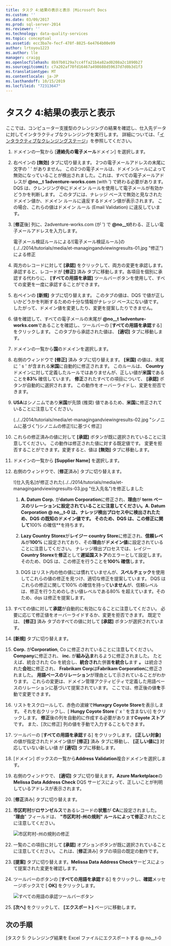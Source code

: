 ```yaml
---
title: タスク 4:結果の表示と表示 |Microsoft Docs
ms.custom: ''
ms.date: 03/09/2017
ms.prod: sql-server-2014
ms.reviewer: ''
ms.technology: data-quality-services
ms.topic: conceptual
ms.assetid: ecc3ba7e-fecf-478f-8825-6e4764b00e99
author: lrtoyou1223
ms.author: lle
manager: craigg
ms.openlocfilehash: 8b97b0129a7cc4ffa21b4a82ad0208a2c1890b27
ms.sourcegitcommit: c7a202af70fd16467a498688d59637d7d0b3d1f3
ms.translationtype: MT
ms.contentlocale: ja-JP
ms.lasthandoff: 10/15/2019
ms.locfileid: "72313647"
---
```

# <a name="task-4-manaing-and-viewing-results"></a>タスク 4:結果の表示と表示
  ここでは、コンピューター支援型のクレンジングの結果を確認し、仕入先データに対してインタラクティブなクレンジングを実行します。 詳細については、「[インタラクティブなクレンジングステージ](https://msdn.microsoft.com/library/hh213061.aspx#Interactive)」を参照してください。  
  
1.  ドメインの一覧から [**連絡先の電子メール**ドメイン] を選択します。  
  
2.  右ペインの **[無効]** タブに切り替えます。 2つの電子メールアドレスの末尾に文字の ' ' がありません。 この2つの電子メールは、ドメインルールによって無効になっていることが検出されました。これは、すべての電子メールアドレスが **@no__t 1adventure-works.com** (with ') で終わる必要があります。 DQS は、クレンジング中にドメイン ルールを使用して電子メールが有効かどうかを判断します。 このタブには、ナレッジ ベースで無効と見なされたドメイン値か、ドメイン ルールに違反するドメイン値が表示されます。 この場合、これらの値はドメイン ルール (Email Validation) に違反しています。  
  
3.  [**修正**後] 列に、2adventure-works.com (が ') で **@no__t**終わる、正しい電子メールアドレスを入力します。  
  
     電子メール検証ルールによる![電子メール検証ルール]の(../../2014/tutorials/media/et-managingandviewingresults-01.jpg "修正")による修正  
  
4.  両方のレコードに対して **[承認]** をクリックして、両方の変更を承認します。 承認すると、レコードが **[修正]** 済み タブに移動します。各項目を個別に承認する代わりに、 **[すべての用語を承認]** ツールバーボタンを使用して、すべての変更を一度に承認することができます。  
  
5.  右ペインの **[新規]** タブに切り替えます。 このタブの値は、DQS で値が正しいかどうかを判断するための十分な情報がナレッジ ベースにない値です。 したがって、ドメイン値を変更したり、変更を提案したりできません。  
  
6.  値を確認して、すべての電子メールの末尾が **@no__t 1adventure-works.com**であることを確認し、ツールバーの [**すべての用語を承認**する] をクリックします。 このタブから承認された値は、 **[適切]** タブに移動します。  
  
7.  ドメインの一覧から**国**のドメインを選択します。  
  
8.  右側のウィンドウで **[修正]** 済み タブに切り替えます。 **[米国]** の値は、末尾に ' s ' が含まれる**米国**に自動的に修正されます。 このルールは、 **Country**ドメインに対して定義したルールではありませんが、正しい値が**米国**であることを**83%** 確信しています。 **修正**されたすべての項目について、 **[承認]** ボタンが自動的に選択されます。 この動作をオーバーライドし、変更を拒否できます。  
  
9. **USA**はシノニムであり**米国**が先頭 (推奨) 値であるため、**米国**に修正されていることに注意してください。  
  
     (../../2014/tutorials/media/et-managingandviewingresults-02.jpg "シノニムに基づく")シノニムの修正![に基づく修正]  
  
10. これらの修正済みの値に対して **[承認]** ボタンが既に選択されていることに注意してください。 この動作は修正された値に対する既定値です。 変更を拒否することができます。変更すると、値は **[無効]** タブに移動します。  
  
11. ドメインの一覧から **[Supplier Name]** を選択します。  
  
12. 右側のウィンドウで、[**修正**済み] タブに切り替えます。  
  
     ![仕入先名]が修正された(../../2014/tutorials/media/et-managingandviewingresults-03.jpg "仕入先名")を修正しました  
  
    1.  **A. Datum Corp.** が**datum Corporation**に修正され、**理由**が **term ベースのリレーションに設定されていることに注意してください。A. Datum Corporation @ no__t-0 は、ナレッジ検出プロセス中に検出されたため、DQS の既知のドメイン値です。 そのため、DQS は、この修正に関して**100% の確信**を持ちます。  
  
    2.  **Lazy Country Storex**が**レイジー country Store**に修正され、**信頼レベル**が**100%** に設定されており、その**理由**が**ドメイン値**に設定されていることに注意してください。 ナレッジ検出プロセスでは、レイジー **Country Storex**を**修正**として**遅延国ストア**のエラーとして設定します。そのため、DQS は、この修正を行うことを**100% 確信**します。  
  
    3.  DQS はリスト内の他の値には慣れていませんが、**スペルチェック**を使用してこれらの値の修正を見つけ、適切な修正を提案しています。 DQS はこれらの修正に関して100% の確信を持って**いません**が、信頼レベルは、修正を行うためのしきい値レベルである80% を超えています。そのため、dqs は修正を提案します。  
  
13. すべての値に対して**承認**が自動的に有効になることに注意してください。 必要に応じて修正値をオーバーライドするか、変更を拒否できます。 既定では、 **[修正]** 済み タブのすべての値に対して **[承認]** ボタンが選択されています。  
  
14. **[新規]** タブに切り替えます。  
  
15. **Corp.** が**Corporation**, Co に修正されていることに注意**し**てください。 **Company**に修正され、 **inc.** が**組み込ま**れるように修正されました。 たとえば、統合された Co を統合し、**統合され**た併置**を統合し**ます **。** は統合された**会社**に修正され、 **Frabrikam Corp**は**Fabrikam Corporation**に修正されました。  **用語ベースのリレーション**が理由として示されていることがわかります。 これらの変更は、ドメイン管理アクティビティで定義した用語ベースのリレーションに基づいて提案されています。 ここでは、修正後の値**を**手動で変更できます。  
  
16. リストをスクロールして、赤色の波線で**Hunxgry Coyote Store**を表示します。 それを右クリックし、[ **Hungy Coyote Store** (' x ' を含まない)] をクリックします。 **修正**後の列を自動的に作成する必要があります**Coyote ストア**です。 また、[次に修正] 列の値を手動で入力することもできます。  
  
17. ツールバーの [**すべての用語を承認**する] をクリックします。 **[正しい対象]** の値が指定されたドメイン値が **[修正]** 済み タブに移動し、 **[正しい値に]** 対応していない新しい値 が **[適切]** タブに移動します。  
  
18. [ドメイン] ボックスの一覧から**Address Validation**複合ドメインを選択します。  
  
19. 右側のウィンドウで、 **[適切]** タブに切り替えます。**Azure Marketplace**の**Melissa Data Address Check** DQS サービスによって、正しいことが判明しているアドレスが表示されます。  
  
20. [**修正**済み] タブに切り替えます。  
  
21. **市区町村**が**ロサンゼルス**であるレコードの**状態**が  **CA**に設定されました。 "**理由**" フィールドは、 **"市区町村-州の規則" ルールによって修正**されたことに注意してください。  
  
     ![市区町村-州の規則の修正](../../2014/tutorials/media/et-managingandviewingresults-04.jpg "市区町村-状態の規則の修正")  
  
22. 一覧のこの項目に対して **[承認]** オプションボタンが既に選択されていることに注意してください。 これは、[**修正**済み] タブの項目の既定の動作です。  
  
23. **[提案]** タブに切り替えます。**Melissa Data Address Check**サービスによって提案された変更を確認します。  
  
24. ツールバーのボタンの [**すべての用語を承認**する] をクリックし、**確認**メッセージボックスで [ **OK]** をクリックします。  
  
     ![すべての用語の承認ツールバーボタン](../../2014/tutorials/media/et-managingandviewingresults-05.jpg "すべての用語の承認ツールバーボタン")  
  
25. **[次へ]** をクリックして、 **[エクスポート]** ページに移動します。  
  
## <a name="next-step"></a>次の手順  
 [タスク 5: クレンジング結果を Excel ファイルにエクスポートする @ no__t-0  
  
  

